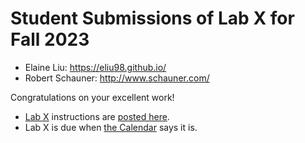 # Student Submissions of Lab X for Fall 2023

- Elaine Liu: <https://eliu98.github.io/>
- Robert Schauner: <http://www.schauner.com/>

Congratulations on your excellent work!

- [Lab X](https://thomaselove.github.io/431-labX/) instructions are [posted here](https://thomaselove.github.io/431-labX/). 
- Lab X is due when [the Calendar](https://thomaselove.github.io/431-2023/calendar.html) says it is.
